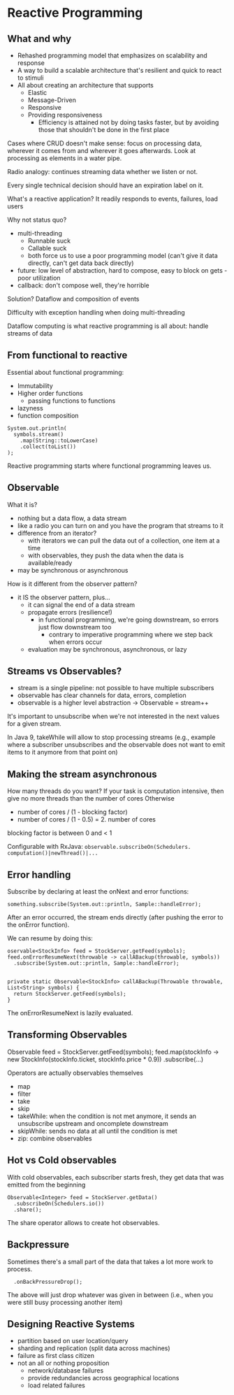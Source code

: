 # Reactive Programming

## What and why
* Rehashed programming model that emphasizes on scalability and response
* A way to build a scalable architecture that's resilient and quick to react to stimuli
* All about creating an architecture that supports
  * Elastic
  * Message-Driven
  * Responsive
  * Providing responsiveness
    * Efficiency is attained not by doing tasks faster, but by avoiding those that shouldn't be done in the first place

Cases where CRUD doesn't make sense: focus on processing data, wherever it comes from and wherever it goes afterwards.
Look at processing as elements in a water pipe.

Radio analogy: continues streaming data whether we listen or not.

Every single technical decision should have an expiration label on it.

What's a reactive application? It readily responds to events, failures, load users

Why not status quo?
* multi-threading
  * Runnable suck
  * Callable suck
  * both force us to use a poor programming model (can't give it data directly, can't get data back directly)
* future: low level of abstraction, hard to compose, easy to block on gets - poor utilization
* callback: don't compose well, they're horrible

Solution? Dataflow and composition of events

Difficulty with exception handling when doing multi-threading

Dataflow computing is what reactive programming is all about: handle streams of data

## From functional to reactive
Essential about functional programming:

* Immutability
* Higher order functions
  * passing functions to functions
* lazyness
* function composition

```
System.out.println(
  symbols.stream()
    .map(String::toLowerCase)
    .collect(toList())
);
```

Reactive programming starts where functional programming leaves us.

## Observable
What it is?
* nothing but a data flow, a data stream
* like a radio you can turn on and you have the program that streams to it
* difference from an iterator?
  * with iterators we can pull the data out of a collection, one item at a time
  * with observables, they push the data when the data is available/ready
* may be synchronous or asynchronous

How is it different from the observer pattern?
* it IS the observer pattern, plus...
  * it can signal the end of a data stream
  * propagate errors (resilience!)
    * in functional programming, we're going downstream, so errors just flow downstream too
      * contrary to imperative programming where we step back when errors occur
  * evaluation may be synchronous, asynchronous, or lazy

## Streams vs Observables?
* stream is a single pipeline: not possible to have multiple subscribers
* observable has clear channels for data, errors, completion
* observable is a higher level abstraction -> Observable = stream++

It's important to unsubscribe when we're not interested in the next values for a given stream.

In Java 9, takeWhile will allow to stop processing streams (e.g., example where a subscriber unsubscribes and the observable does not want to emit items to it anymore from that point on)

## Making the stream asynchronous
How many threads do you want?
If your task is computation intensive, then give no more threads than the number of cores
Otherwise
* number of cores / (1 - blocking factor)
* number of cores / (1 - 0.5) = 2. number of cores

blocking factor is between 0 and < 1

Configurable with RxJava: `observable.subscribeOn(Schedulers. computation()|newThread()|...`

## Error handling
Subscribe by declaring at least the onNext and error functions:
```
something.subscribe(System.out::println, Sample::handleError);
```

After an error occurred, the stream ends directly (after pushing the error to the onError function).

We can resume by doing this:
```
oservable<StockInfo> feed = StockServer.getFeed(symbols);
feed.onErrorResumeNext(throwable -> callABackup(throwable, symbols))
  .subscribe(System.out::println, Sample::handleError);


private static Observable<StockInfo> callABackup(Throwable throwable, List<String> symbols) {
  return StockServer.getFeed(symbols);
}
```

The onErrorResumeNext is lazily evaluated.

## Transforming Observables
Observable<StockInfo> feed = StockServer.getFeed(symbols);
feed.map(stockInfo -> new StockInfo(stockInfo.ticket, stockInfo.price * 0.9))
  .subscribe(...)

Operators are actually observables themselves
* map
* filter
* take
* skip
* takeWhile: when the condition is not met anymore, it sends an unsubscribe upstream and oncomplete downstream
* skipWhile: sends no data at all until the condition is met
* zip: combine observables

## Hot vs Cold observables
With cold observables, each subscriber starts fresh, they get data that was emitted from the beginning

```
Observable<Integer> feed = StockServer.getData()
  .subscribeOn(Schedulers.io())
  .share();
```

The share operator allows to create hot observables.

## Backpressure
Sometimes there's a small part of the data that takes a lot more work to process.

```
  .onBackPressureDrop();
```

The above will just drop whatever was given in between (i.e., when you were still busy processing another item)

## Designing Reactive Systems
* partition based on user location/query
* sharding and replication (split data across machines)
* failure as first class citizen
* not an all or nothing proposition
  * network/database failures
  * provide redundancies across geographical locations
  * load related failures